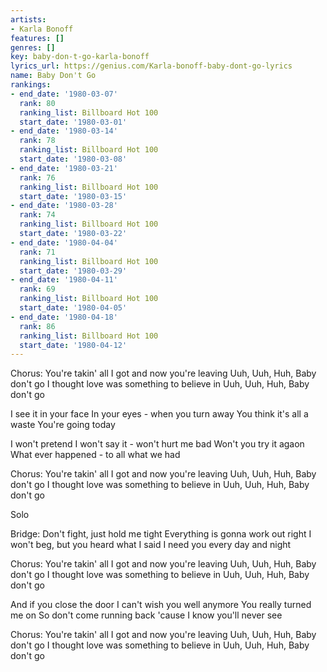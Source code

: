 ```yaml
---
artists:
- Karla Bonoff
features: []
genres: []
key: baby-don-t-go-karla-bonoff
lyrics_url: https://genius.com/Karla-bonoff-baby-dont-go-lyrics
name: Baby Don't Go
rankings:
- end_date: '1980-03-07'
  rank: 80
  ranking_list: Billboard Hot 100
  start_date: '1980-03-01'
- end_date: '1980-03-14'
  rank: 78
  ranking_list: Billboard Hot 100
  start_date: '1980-03-08'
- end_date: '1980-03-21'
  rank: 76
  ranking_list: Billboard Hot 100
  start_date: '1980-03-15'
- end_date: '1980-03-28'
  rank: 74
  ranking_list: Billboard Hot 100
  start_date: '1980-03-22'
- end_date: '1980-04-04'
  rank: 71
  ranking_list: Billboard Hot 100
  start_date: '1980-03-29'
- end_date: '1980-04-11'
  rank: 69
  ranking_list: Billboard Hot 100
  start_date: '1980-04-05'
- end_date: '1980-04-18'
  rank: 86
  ranking_list: Billboard Hot 100
  start_date: '1980-04-12'
---
```

Chorus:
You're takin' all I got and now you're leaving
Uuh, Uuh, Huh, Baby don't go
I thought love was something to believe in
Uuh, Uuh, Huh, Baby don't go

I see it in your face
In your eyes - when you turn away
You think it's all a waste
You're going today

I won't pretend
I won't say it - won't hurt me bad
Won't you try it agaon
What ever happened - to all what we had

Chorus:
You're takin' all I got and now you're leaving
Uuh, Uuh, Huh, Baby don't go
I thought love was something to believe in
Uuh, Uuh, Huh, Baby don't go

Solo

Bridge:
Don't fight, just hold me tight
Everything is gonna work out right
I won't beg, but you heard what I said
I need you every day and night

Chorus:
You're takin' all I got and now you're leaving
Uuh, Uuh, Huh, Baby don't go
I thought love was something to believe in
Uuh, Uuh, Huh, Baby don't go

And if you close the door
I can't wish you well anymore
You really turned me on
So don't come running back
'cause I know you'll never see

Chorus:
You're takin' all I got and now you're leaving
Uuh, Uuh, Huh, Baby don't go
I thought love was something to believe in
Uuh, Uuh, Huh, Baby don't go
